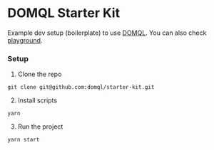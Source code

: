 # DOMQL Starter Kit
Example dev setup (boilerplate) to use [DOMQL](https://github.com/rackai/domql). You can also check [playground](https://domql.com/playground/).

### Setup

1. Clone the repo
```
git clone git@github.com:domql/starter-kit.git
```

2. Install scripts
```
yarn
```

3. Run the project
```
yarn start
```
